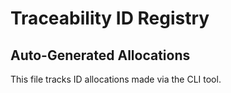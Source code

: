 # Traceability ID Registry

## Auto-Generated Allocations

This file tracks ID allocations made via the CLI tool.
